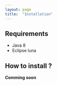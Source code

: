 ```yaml
---
layout: page
title:	"Installation"
---
```


## Requirements

* Java 8
* Eclipse luna

## How to install ?

**Comming soon**
